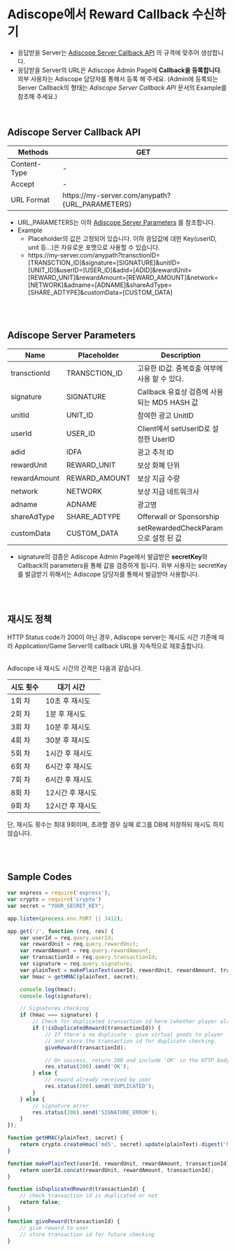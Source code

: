 # Adiscope에서 Reward Callback 수신하기

* 응답받을 Server는 [Adiscope Server Callback API](#adiscope-server-callback-api) 의 규격에 맞추어 생성합니다.
* 응답받을 Server의 URL은 Adiscope Admin Page에 **Callback을 등록합니다**. 외부 사용자는 Adiscope 담당자를 통해서 등록 해 주세요. (Admin에 등록되는 Server Callback의 형태는 *Adiscope Server Callback API* 문서의 Example를 참조해 주세요.)

<br/>

## Adiscope Server Callback API

| Methods      | GET                                                         |
|--------------|-------------------------------------------------------------|
| Content-Type | -                                                           |
| Accept       | -                                                           |
| URL Format   | http<span>s://m</span>y-server.com/anypath?{URL_PARAMETERS} |

* URL_PARAMETERS는 이하 [Adiscope Server Parameters](#adiscope-server-parameters) 를 참조합니다.
* Example
    * Placeholder의 값은 고정되어 있습니다. 이하 응답값에 대한 Key(userID, unit 등...)은 자유로운 포맷으로 사용할 수 있습니다.
    * http<span>s://</span>my-server.com/anypath?transctionID=[TRANSCTION_ID]&signature=[SIGNATURE]&unitID=[UNIT_ID]&userID=[USER_ID]&adid=[ADID]&rewardUnit=[REWARD_UNIT]&rewardAmount=[REWARD_AMOUNT]&network=[NETWORK]&adname=[ADNAME]&shareAdType=[SHARE_ADTYPE]&customData=[CUSTOM_DATA]

<br/><br/>

## Adiscope Server Parameters

| Name         | Placeholder   | Description                      |
|--------------|---------------|----------------------------------|
| transctionId | TRANSCTION_ID | 고유한 ID값. 중복호출 여부에 사용 할 수 있다.     |
| signature    | SIGNATURE     | Callback 유효성 검증에 사용되는 MD5 HASH 값 |
| unitId       | UNIT_ID       | 참여한 광고 UnitID                    |
| userId       | USER_ID       | Client에서 setUserID로 설정한 UserID   |
| adid         | IDFA          | 광고 추적 ID                          |
| rewardUnit   | REWARD_UNIT   | 보상 화폐 단위                         |
| rewardAmount | REWARD_AMOUNT | 보상 지급 수량                         |
| network      | NETWORK       | 보상 지급 네트워크사                    |
| adname       | ADNAME        | 광고명                               |
| shareAdType  | SHARE_ADTYPE  | Offerwall or Sponsorship           |
| customData   | CUSTOM_DATA   | setRewardedCheckParam으로 설정 된 값  |

* signature의 검증은 Adiscope Admin Page에서 발급받은 **secretKey**와 Callback의 parameters을 통해 값을 검증하게 됩니다. 외부 사용자는 secretKey를 발급받기 위해서는 Adiscope 담당자를 통해서 발급받아 사용합니다.

<br/><br/>


## 재시도 정책
HTTP Status code가 200이 아닌 경우, Adiscope server는 재시도 시간 기준에 따라 Application/Game Server의 callback URL을 지속적으로 재호출합니다.
<br></br>

Adiscope 내 재시도 시간의 간격은 다음과 같습니다.

| 시도 횟수 | 대기 시간      |
|-------|------------|
| 1회 차  | 10초 후 재시도  |
| 2회 차  | 1분 후 재시도   |
| 3회 차  | 10분 후 재시도  |
| 4회 차  | 30분 후 재시도  |
| 5회 차  | 1시간 후 재시도  |
| 6회 차  | 6시간 후 재시도  |
| 7회 차  | 6시간 후 재시도  |
| 8회 차  | 12시간 후 재시도 |
| 9회 차  | 12시간 후 재시도 |

단, 재시도 횟수는 최대 9회이며, 초과할 경우 실패 로그를 DB에 저장하되 재시도 하지 않습니다.

<br/><br/>

## Sample Codes
```js
var express = require('express');
var crypto = require('crypto')
var secret = "YOUR_SECRET_KEY";

app.listen(process.env.PORT || 3412);

app.get('/', function (req, res) {
    var userId = req.query.userId;
    var rewardUnit = req.query.rewardUnit;
    var rewardAmount = req.query.rewardAmount;
    var transactionId = req.query.transactionId;
    var signature = req.query.signature;
    var plainText = makePlainText(userId, rewardUnit, rewardAmount, transactionId);
    var hmac = getHMAC(plainText, secret);

    console.log(hmac);
    console.log(signature);

    // Signatures checking
    if (hmac === signature) {
        // Check for duplicated transaction id here (whether player already has received the reward)
        if (!isDuplicatedReward(transactionId)) {  
            // If there's no duplicate - give virtual goods to player
            // and store the transaction id for duplicate checking.
            giveReward(transactionId);

            // On success, return 200 and include 'OK' in the HTTP body
            res.status(200).send('OK');
        } else {       
            // reward already received by user
            res.status(200).send('DUPLICATED');
        }
    } else {
        // signature error
        res.status(200).send('SIGNATURE_ERROR');
    }
});

function getHMAC(plainText, secret) {
    return crypto.createHmac('md5', secret).update(plainText).digest('hex');
}

function makePlainText(userId, rewardUnit, rewardAmount, transactionId) {
    return userId.concat(rewardUnit, rewardAmount, transactionId);
}

function isDuplicatedReward(transactionId) {
    // check transaction id is duplicated or not  
    return false;
}

function giveReward(transactionId) {
    // give reward to user
    // store transaction id for future checking
}
```
